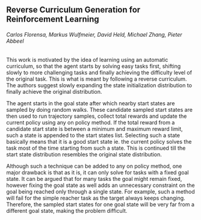 ## Reverse Curriculum Generation for Reinforcement Learning

###### Carlos Florensa, Markus Wulfmeier, David Held, Michael Zhang, Pieter Abbeel 

This work is motivated by the idea of learning using an automatic curriculum, so that the agent starts by solving easy tasks first, shifting slowly to more challenging tasks and finally achieving the difficulty level of the original task. This is what is meant by following a reverse curriculum. The authors suggest slowly expanding the state initialization distribution to finally achieve the original distribution. 

The agent starts in the goal state after which nearby start states are sampled by doing random walks. These candidate sampled start states are then used to run trajectory samples, collect total rewards and update the current policy using any on policy method. If the total reward from a candidate start state is between a minimum and maximum reward limit, such a state is appended to the start states list. Selecting such a state basically means that it is a good start state ie. the current policy solves the task most of the time starting from such a state. This is continued till the start state distribution resembles the original state distribution.

Although such a technique can be added to any on policy method, one major drawback is that as it is, it can only solve for tasks with a fixed goal state. It can be argued that for many tasks the goal might remain fixed, however fixing the goal state as well adds an unnecessary constraint on the goal being reached only through a single state. For example, such a method will fail for the simple reacher task as the target always keeps changing. Therefore, the sampled start states for one goal state will  be very far from a different goal state, making the problem difficult.



